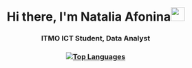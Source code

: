 <h1 align="center">Hi there, I'm Natalia Afonina<img src="https://github.com/blackcater/blackcater/raw/main/images/Hi.gif" height="32"/></h1>
<h3 align="center">ITMO ICT Student, Data Analyst</h3>



<h3 align="center"><a href="https://github.com/taaliexx/github-readme-stats"><img src="https://github-readme-stats.vercel.app/api/top-langs/?username=taaliexx" alt="Top Languages"></a></h3>
